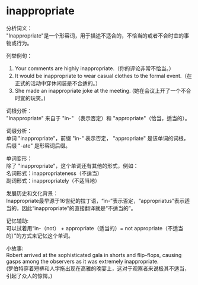 # inappropriate

分析词义：  
"Inappropriate"是一个形容词，用于描述不适合的，不恰当的或者不合时宜的事物或行为。

  

列举例句：

  

1.  Your comments are highly inappropriate.（你的评论非常不恰当。）
2.  It would be inappropriate to wear casual clothes to the formal event.（在正式的活动中穿休闲装是不合适的。）
3.  She made an inappropriate joke at the meeting. (她在会议上开了一个不合时宜的玩笑。)

  

词根分析：  
"Inappropriate" 来自于 "in-" （表示否定）和 "appropriate"（恰当，适当的）。

  

词缀分析：  
单词 "inappropriate"，前缀 "in-" 表示否定， "appropriate" 是该单词的词根，后缀 "-ate" 是形容词后缀。

  

单词变形：  
除了 "inappropriate"，这个单词还有其他的形式，例如：  
名词形式：inappropriateness（不适当）  
副词形式：inappropriately（不适当地）

  

发展历史和文化背景：  
Inappropriate最早源于16世纪的拉丁语，“in-”表示否定，“appropriatus”表示适当的，因此“inappropriate”的直接翻译就是“不适当的”。

  

记忆辅助:  
可以试着用“in-（not） + appropriate（适当的）= not appropriate（不适当的）”的方式来记忆这个单词。

  

小故事:  
Robert arrived at the sophisticated gala in shorts and flip-flops, causing gasps among the observers as it was extremely inappropriate.  
(罗伯特穿着短裤和人字拖出现在高雅的晚宴上，这对于观察者来说极其不适当，引起了众人的惊愕。)
